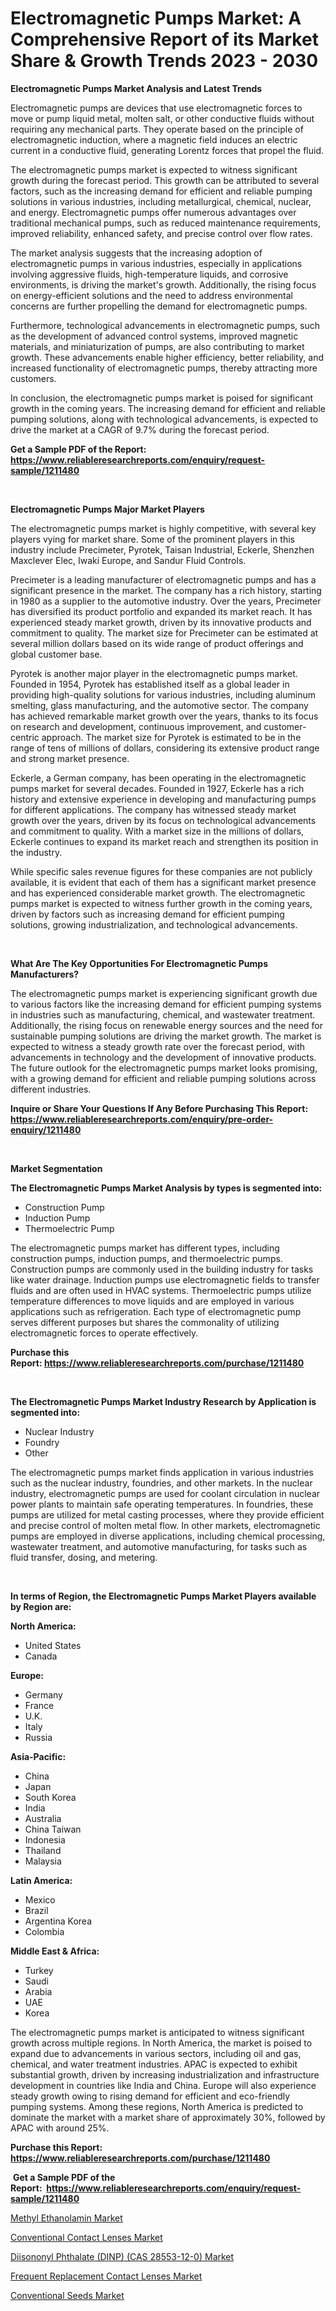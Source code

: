 <p><h1>Electromagnetic Pumps Market: A Comprehensive Report of its Market Share & Growth Trends 2023 - 2030</h1></p><p><strong>Electromagnetic Pumps Market Analysis and Latest Trends</strong></p>
<p><p>Electromagnetic pumps are devices that use electromagnetic forces to move or pump liquid metal, molten salt, or other conductive fluids without requiring any mechanical parts. They operate based on the principle of electromagnetic induction, where a magnetic field induces an electric current in a conductive fluid, generating Lorentz forces that propel the fluid.</p><p>The electromagnetic pumps market is expected to witness significant growth during the forecast period. This growth can be attributed to several factors, such as the increasing demand for efficient and reliable pumping solutions in various industries, including metallurgical, chemical, nuclear, and energy. Electromagnetic pumps offer numerous advantages over traditional mechanical pumps, such as reduced maintenance requirements, improved reliability, enhanced safety, and precise control over flow rates.</p><p>The market analysis suggests that the increasing adoption of electromagnetic pumps in various industries, especially in applications involving aggressive fluids, high-temperature liquids, and corrosive environments, is driving the market's growth. Additionally, the rising focus on energy-efficient solutions and the need to address environmental concerns are further propelling the demand for electromagnetic pumps.</p><p>Furthermore, technological advancements in electromagnetic pumps, such as the development of advanced control systems, improved magnetic materials, and miniaturization of pumps, are also contributing to market growth. These advancements enable higher efficiency, better reliability, and increased functionality of electromagnetic pumps, thereby attracting more customers.</p><p>In conclusion, the electromagnetic pumps market is poised for significant growth in the coming years. The increasing demand for efficient and reliable pumping solutions, along with technological advancements, is expected to drive the market at a CAGR of 9.7% during the forecast period.</p></p>
<p><strong>Get a Sample PDF of the Report:&nbsp; <a href="https://www.reliableresearchreports.com/enquiry/request-sample/1211480">https://www.reliableresearchreports.com/enquiry/request-sample/1211480</a></strong></p>
<p>&nbsp;</p>
<p><strong>Electromagnetic Pumps Major Market Players</strong></p>
<p><p>The electromagnetic pumps market is highly competitive, with several key players vying for market share. Some of the prominent players in this industry include Precimeter, Pyrotek, Taisan Industrial, Eckerle, Shenzhen Maxclever Elec, Iwaki Europe, and Sandur Fluid Controls.</p><p>Precimeter is a leading manufacturer of electromagnetic pumps and has a significant presence in the market. The company has a rich history, starting in 1980 as a supplier to the automotive industry. Over the years, Precimeter has diversified its product portfolio and expanded its market reach. It has experienced steady market growth, driven by its innovative products and commitment to quality. The market size for Precimeter can be estimated at several million dollars based on its wide range of product offerings and global customer base.</p><p>Pyrotek is another major player in the electromagnetic pumps market. Founded in 1954, Pyrotek has established itself as a global leader in providing high-quality solutions for various industries, including aluminum smelting, glass manufacturing, and the automotive sector. The company has achieved remarkable market growth over the years, thanks to its focus on research and development, continuous improvement, and customer-centric approach. The market size for Pyrotek is estimated to be in the range of tens of millions of dollars, considering its extensive product range and strong market presence.</p><p>Eckerle, a German company, has been operating in the electromagnetic pumps market for several decades. Founded in 1927, Eckerle has a rich history and extensive experience in developing and manufacturing pumps for different applications. The company has witnessed steady market growth over the years, driven by its focus on technological advancements and commitment to quality. With a market size in the millions of dollars, Eckerle continues to expand its market reach and strengthen its position in the industry.</p><p>While specific sales revenue figures for these companies are not publicly available, it is evident that each of them has a significant market presence and has experienced considerable market growth. The electromagnetic pumps market is expected to witness further growth in the coming years, driven by factors such as increasing demand for efficient pumping solutions, growing industrialization, and technological advancements.</p></p>
<p>&nbsp;</p>
<p><strong>What Are The Key Opportunities For Electromagnetic Pumps Manufacturers?</strong></p>
<p><p>The electromagnetic pumps market is experiencing significant growth due to various factors like the increasing demand for efficient pumping systems in industries such as manufacturing, chemical, and wastewater treatment. Additionally, the rising focus on renewable energy sources and the need for sustainable pumping solutions are driving the market growth. The market is expected to witness a steady growth rate over the forecast period, with advancements in technology and the development of innovative products. The future outlook for the electromagnetic pumps market looks promising, with a growing demand for efficient and reliable pumping solutions across different industries.</p></p>
<p><strong>Inquire or Share Your Questions If Any Before Purchasing This Report: <a href="https://www.reliableresearchreports.com/enquiry/pre-order-enquiry/1211480">https://www.reliableresearchreports.com/enquiry/pre-order-enquiry/1211480</a></strong></p>
<p>&nbsp;</p>
<p><strong>Market Segmentation</strong></p>
<p><strong>The Electromagnetic Pumps Market Analysis by types is segmented into:</strong></p>
<p><ul><li>Construction Pump</li><li>Induction Pump</li><li>Thermoelectric Pump</li></ul></p>
<p><p>The electromagnetic pumps market has different types, including construction pumps, induction pumps, and thermoelectric pumps. Construction pumps are commonly used in the building industry for tasks like water drainage. Induction pumps use electromagnetic fields to transfer fluids and are often used in HVAC systems. Thermoelectric pumps utilize temperature differences to move liquids and are employed in various applications such as refrigeration. Each type of electromagnetic pump serves different purposes but shares the commonality of utilizing electromagnetic forces to operate effectively.</p></p>
<p><strong>Purchase this Report:&nbsp;<a href="https://www.reliableresearchreports.com/purchase/1211480">https://www.reliableresearchreports.com/purchase/1211480</a></strong></p>
<p>&nbsp;</p>
<p><strong>The Electromagnetic Pumps Market Industry Research by Application is segmented into:</strong></p>
<p><ul><li>Nuclear Industry</li><li>Foundry</li><li>Other</li></ul></p>
<p><p>The electromagnetic pumps market finds application in various industries such as the nuclear industry, foundries, and other markets. In the nuclear industry, electromagnetic pumps are used for coolant circulation in nuclear power plants to maintain safe operating temperatures. In foundries, these pumps are utilized for metal casting processes, where they provide efficient and precise control of molten metal flow. In other markets, electromagnetic pumps are employed in diverse applications, including chemical processing, wastewater treatment, and automotive manufacturing, for tasks such as fluid transfer, dosing, and metering.</p></p>
<p>&nbsp;</p>
<p><strong>In terms of Region, the Electromagnetic Pumps Market Players available by Region are:</strong></p>
<p>
    <p> <strong> North America: </strong>
        <ul>
            <li>United States</li>
            <li>Canada</li>
        </ul>
        </p> 
    <p> <strong> Europe: </strong>
        <ul>
            <li>Germany</li>
            <li>France</li>
            <li>U.K.</li>
            <li>Italy</li>
            <li>Russia</li>
        </ul>
        </p> 
    <p> <strong> Asia-Pacific: </strong>
        <ul>
            <li>China</li>
            <li>Japan</li>
            <li>South Korea</li>
            <li>India</li>
            <li>Australia</li>
            <li>China Taiwan</li>
            <li>Indonesia</li>
            <li>Thailand</li>
            <li>Malaysia</li>
        </ul>
        </p> 
    <p> <strong> Latin America: </strong>
        <ul>
            <li>Mexico</li>
            <li>Brazil</li>
            <li>Argentina Korea</li>
            <li>Colombia</li>
        </ul>
        </p> 
    <p> <strong> Middle East & Africa: </strong>
        <ul>
            <li>Turkey</li>
            <li>Saudi</li>
            <li>Arabia</li>
            <li>UAE</li>
            <li>Korea</li>
        </ul>
    </p>
    </p>
<p><p>The electromagnetic pumps market is anticipated to witness significant growth across multiple regions. In North America, the market is poised to expand due to advancements in various sectors, including oil and gas, chemical, and water treatment industries. APAC is expected to exhibit substantial growth, driven by increasing industrialization and infrastructure development in countries like India and China. Europe will also experience steady growth owing to rising demand for efficient and eco-friendly pumping systems. Among these regions, North America is predicted to dominate the market with a market share of approximately 30%, followed by APAC with around 25%.</p></p>
<p><strong>Purchase this Report: <a href="https://www.reliableresearchreports.com/purchase/1211480">https://www.reliableresearchreports.com/purchase/1211480</a></strong></p>
<p>&nbsp;<strong>Get a Sample PDF of the Report:&nbsp;&nbsp;<a href="https://www.reliableresearchreports.com/enquiry/request-sample/1211480">https://www.reliableresearchreports.com/enquiry/request-sample/1211480</a></strong></p>
<p><strong></strong></p>
<p><p><a href="https://www.linkedin.com/pulse/methyl-ethanolamin-market-size-growth-forecast-from-2023-2030/">Methyl Ethanolamin Market</a></p><p><a href="https://medium.com/@santosdicki2023/conventional-contact-lenses-market-size-growth-forecast-2023-2030-3939ed18bc27">Conventional Contact Lenses Market</a></p><p><a href="https://www.linkedin.com/pulse/diisononyl-phthalate-dinp-cas-28553-12-0-market-share-amp-new/">Diisononyl Phthalate (DINP) (CAS 28553-12-0) Market</a></p><p><a href="https://medium.com/@maeganbraun/frequent-replacement-contact-lenses-market-size-growth-forecast-2023-2030-605088fe49a2">Frequent Replacement Contact Lenses Market</a></p><p><a href="https://www.linkedin.com/pulse/conventional-seeds-market-research-report-unlocks-analysis/">Conventional Seeds Market</a></p></p>